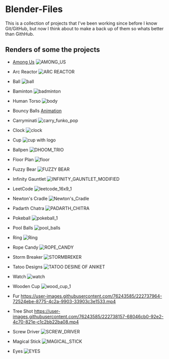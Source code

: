 # Blender-Files
This is a collection of projects that I've been working since before I know Git/GitHub, but now I think about to make a back up of them so whats better than GithHub.

## Renders of some the projects
* [Among Us](/among_us.blend)
![AMONG_US](https://user-images.githubusercontent.com/76243585/222735286-044e1e9f-7087-456b-9e2b-cac87645bf74.png)

* Arc Reactor
![ARC REACTOR](https://user-images.githubusercontent.com/76243585/222735521-2051206c-1b31-409e-be46-6c4d74505ca7.png)

* Ball
![ball](https://user-images.githubusercontent.com/76243585/222735557-dd02e7f6-3fac-49d0-a482-2bb5562d81fe.png)

* Baminton
![badminton](https://user-images.githubusercontent.com/76243585/222735659-ebe17ce8-1a46-487f-88eb-75ae7b742a7f.png)

* Human Torso
![body](https://user-images.githubusercontent.com/76243585/222735718-7e89a347-0db2-4ab0-8f09-1d2f015d8ff1.png)

* Bouncy Balls
[Animation](https://user-images.githubusercontent.com/76243585/222735746-c76f4180-5a1a-48a5-acca-3ae38c569ad0.mp4)

* Carryminati
![carry_funko_pop](https://user-images.githubusercontent.com/76243585/222736030-d9cba526-abcb-427e-818a-39e060c23066.png)

* Clock
![clock](https://user-images.githubusercontent.com/76243585/222736081-da3624db-9cd0-4acd-841e-6e0ec17d7be1.png)

* Cup
![cup with logo](https://user-images.githubusercontent.com/76243585/222736126-88c9a9f8-5fe2-4e91-ab14-ecb35d30350f.png)

* Ballpen
![DHOOM_TRIO](https://user-images.githubusercontent.com/76243585/222736172-0717185c-f29a-43d7-8769-803e603d65f0.png)

* Floor Plan
![floor](https://user-images.githubusercontent.com/76243585/222736207-beb28709-0733-4423-86f5-0f3d7f800fc7.png)

* Fuzzy Bear
![FUZZY BEAR](https://user-images.githubusercontent.com/76243585/222736844-a4faf9fb-cbb6-47e7-9b27-bb795af8e8d4.PNG)

* Infinity Gauntlet
![INFINITY_GAUNTLET_MODIFIED](https://user-images.githubusercontent.com/76243585/222736947-c9a37d74-e888-4fd0-ac5a-5651cc7dc2f1.png)

* LeetCode
![leetcode_16x9_1](https://user-images.githubusercontent.com/76243585/222737027-a4d36da8-662b-4829-bf30-20bca6a5f2c0.png)

* Newton's Cradle
![Newton's_Cradle](https://user-images.githubusercontent.com/76243585/222737104-83770330-219e-496a-810d-2766eae88c37.png)

* Padarth Chatra
![PADARTH_CHITRA](https://user-images.githubusercontent.com/76243585/222737191-13f272a2-0781-4494-a29e-bab6fb8fa27c.png)

* Pokeball
![pokeball_1](https://user-images.githubusercontent.com/76243585/222737228-b8645811-e2d9-4676-83fb-b046a0ffa84c.png)

* Pool Balls
![pool_balls](https://user-images.githubusercontent.com/76243585/222737303-d00e361a-8dc1-465c-95c1-c3b1d0a05bdc.png)

* Ring
![Ring](https://user-images.githubusercontent.com/76243585/222737348-2939d604-d029-4c3c-a5aa-7c3ecf0fc588.png)

* Rope Candy
![ROPE_CANDY](https://user-images.githubusercontent.com/76243585/222737382-a2f04ce8-e685-47f2-bde2-5f6cbf1f1525.png)

* Storm Breaker
![STORMBREKER](https://user-images.githubusercontent.com/76243585/222737437-42bdac76-4b30-4919-a025-31262a5d4c05.png)

* Tatoo Designs 
![TATOO DESINE OF ANIKET](https://user-images.githubusercontent.com/76243585/222737663-a81f97dc-9041-4609-84e8-04b8161890ee.png)

* Watch
![watch](https://user-images.githubusercontent.com/76243585/222737713-0b903ace-df92-4e07-ab01-6e93ef84719f.png)

* Wooden Cup
![wood_cup_1](https://user-images.githubusercontent.com/76243585/222737804-01da0a26-8194-40e1-b61a-8ee82b2a0cc8.png)

* Fur
https://user-images.githubusercontent.com/76243585/222737964-72524ebe-8775-4c2a-9903-33903c3e1533.mp4

* Tree Shot
https://user-images.githubusercontent.com/76243585/222738157-68046cb0-92e2-4c70-821e-c1c2bb22ba08.mp4

* Screw Driver
![SCREW_DRIVER](https://user-images.githubusercontent.com/76243585/222738649-c8483205-8019-4ef6-8212-b6ed0bc87a7c.png)

* Magical Stick
![MAGICAL_STICK](https://user-images.githubusercontent.com/76243585/222738750-5c79696c-5e80-4ce2-b11e-8677d7e40c68.png)

* Eyes
![EYES](https://user-images.githubusercontent.com/76243585/222738848-f28d45af-009c-4cb3-8199-ad65224cd334.png)
